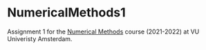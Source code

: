 # NumericalMethods1

Assignment 1 for the [Numerical Methods](https://studiegids.vu.nl/en/courses/2021-2022/E_EOR2_NUME) course (2021-2022) at VU Univeristy Amsterdam.
